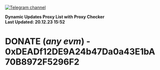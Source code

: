 [![Telegram channel](https://img.shields.io/endpoint?url=https://runkit.io/damiankrawczyk/telegram-badge/branches/master?url=https://t.me/n4z4v0d)](https://t.me/n4z4v0d) 

**Dynamic Updates Proxy List with Proxy Checker**  
**Last Updated: 20.12.23 15:52**

# DONATE (_any evm_) - 0xDEADf12DE9A24b47Da0a43E1bA70B8972F5296F2
